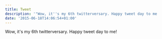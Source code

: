 ```yaml
---
title: Tweet
description: '"Wow, it''s my 6th twitterversary. Happy tweet day to me!"'
date: '2015-06-18T14:06:54+01:00'
---
```

Wow, it's my 6th twitterversary. Happy tweet day to me!

